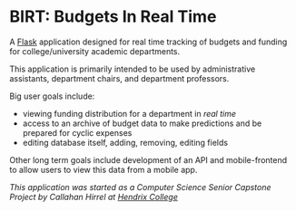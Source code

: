 # BIRT: Budgets In Real Time
A [Flask](http://flask.pocoo.org/) application designed for real time tracking of budgets and funding for college/university academic departments.

This application is primarily intended to be used by administrative assistants, department chairs, and department professors.

Big user goals include:
* viewing funding distribution for a department in *real time*
* access to an archive of budget data to make predictions and be prepared for cyclic expenses
* editing database itself, adding, removing, editing fields

Other long term goals include development of an API and mobile-frontend to allow users to view this data from a mobile app.

*This application was started as a Computer Science Senior Capstone Project by Callahan Hirrel at [Hendrix College](https://www.hendrix.edu)*
